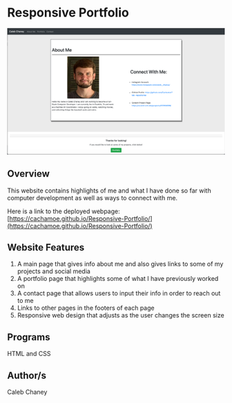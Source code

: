 # Responsive Portfolio 
![](/image2/screenshot.png)
## Overview
This website contains highlights of me and what I have done so far with computer development as well as ways to connect with me. 

Here is a link to the deployed webpage: [https://cachamoe.github.io/Responsive-Portfolio/](https://cachamoe.github.io/Responsive-Portfolio/)

## Website Features
1) A main page that gives info about me and also gives links to some of my projects and social media
2) A portfolio page that highlights some of what I have previously worked on
3) A contact page that allows users to input their info in order to reach out to me
4) Links to other pages in the footers of each page
5) Responsive web design that adjusts as the user changes the screen size

## Programs 
HTML and CSS

## Author/s
Caleb Chaney
